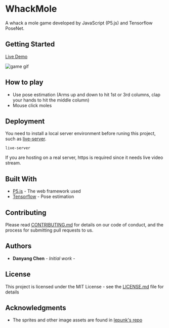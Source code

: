 # WhackMole

A whack a mole game developed by JavaScript (P5.js) and Tensorflow PoseNet.

## Getting Started

[Live Demo](https://stevechanvii.github.io/WhackMole/)

![game gif](./assets/game.gif)

## How to play

-   Use pose estimation (Arms up and down to hit 1st or 3rd columns, clap your hands to hit the middle column)
-   Mouse click moles

## Deployment

You need to install a local server environment before runing this project, such as [live-server](https://github.com/tapio/live-server#readme).

```
live-server
```

If you are hosting on a real server, https is required since it needs live video stream.

## Built With

-   [P5.js](https://p5js.org) - The web framework used
-   [Tensorflow](https://www.tensorflow.org) - Pose estimation

## Contributing

Please read [CONTRIBUTING.md](https://gist.github.com/PurpleBooth/b24679402957c63ec426) for details on our code of conduct, and the process for submitting pull requests to us.

## Authors

-   **Danyang Chen** - _Initial work_ -

## License

This project is licensed under the MIT License - see the [LICENSE.md](LICENSE.md) file for details

## Acknowledgments

-   The sprites and other image assets are found in [lepunk's repo](https://github.com/lepunk/react-native-videos/tree/whack-a-mole/WhackAMole/assets/img)
